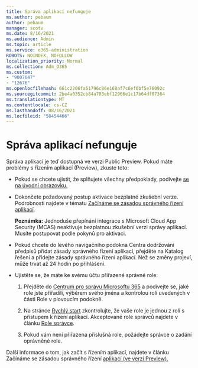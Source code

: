 ```yaml
---
title: Správa aplikací nefunguje
ms.author: pebaum
author: pebaum
manager: scotv
ms.date: 8/16/2021
ms.audience: Admin
ms.topic: article
ms.service: o365-administration
ROBOTS: NOINDEX, NOFOLLOW
localization_priority: Normal
ms.collection: Adm_O365
ms.custom:
- "9007647"
- "12676"
ms.openlocfilehash: 661c2206fa51796c86e168af7c6ef6bf5e76092c
ms.sourcegitcommit: 2be4a0352cb84a703ebf12966e1c17b64df07364
ms.translationtype: MT
ms.contentlocale: cs-CZ
ms.lasthandoff: 08/16/2021
ms.locfileid: "58454466"
---
```

# <a name="app-governance-is-not-working"></a>Správa aplikací nefunguje

Správa aplikací je teď dostupná ve verzi Public Preview. Pokud máte problémy s řízením aplikací (Preview), zkuste toto:

- Pokud se chcete ujistit, že splňujete všechny předpoklady, podívejte [se na úvodní obrazovku.](https://docs.microsoft.com/microsoft-365/compliance/app-governance-get-started)

- Dokončete požadovaný postup aktivace bezplatné zkušební verze. Podrobnosti najdete v tématu [Začínáme se zásadou správného řízení aplikací](https://docs.microsoft.com/microsoft-365/compliance/app-governance-get-started#add-app-governance-to-your-microsoft-365-account). 

    **Poznámka:** Jednoduše přepínání integrace s Microsoft Cloud App Security (MCAS) neaktivuje bezplatnou zkušební verzi správy aplikací. Musíte postupovat podle pokynů pro aktivaci.

- Pokud chcete do levého navigačního podokna Centra dodržování předpisů přidat zásady správného řízení aplikací, přejděte na Katalog řešení a přidejte zásady správného řízení aplikací. Než se změny projeví, může trvat až 24 hodin po přihlášení.

- Ujistěte se, že máte ke svému účtu přiřazené správné role:

    1. Přejděte do [Centrum pro správu Microsoftu 365](https://admin.microsoft.com/Adminportal/Home#/users) a podívejte se, jaké role jste přiřadili, výběrem svého jména  a kontrolou rolí uvedených v části Role v plovoucím podokně.

    1. Na stránce [Rychlý start](https://aka.ms/appgovernancepreview) zkontrolujte, že vaše role je jednou z rolí s přístupem k řízení aplikací. Akceptované role správců najdete v článku [Role správce](https://docs.microsoft.com/microsoft-365/compliance/app-governance-get-started#administrator-roles). 

    1. Pokud vám není přiřazena příslušná role, požádejte správce o zadání oprávněné role.

Další informace o tom, jak začít s řízením aplikací, najdete v článku Začínáme se zásadou správného řízení [aplikací (ve verzi Preview).](https://docs.microsoft.com/microsoft-365/compliance/app-governance-get-started)